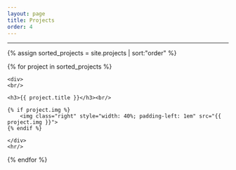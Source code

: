 ```yaml
---
layout: page
title: Projects
order: 4
---
```

<hr/>

<div>
{% assign sorted_projects = site.projects | sort:"order" %}

{% for project in sorted_projects %}

    <div>
    <br/>
    
    <h3>{{ project.title }}</h3><br/>
    
    {% if project.img %}
        <img class="right" style="width: 40%; padding-left: 1em" src="{{ project.img }}">
    {% endif %}

    </div>
    <hr/>
{% endfor %}
</div>